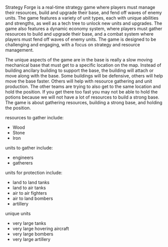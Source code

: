Strategy Forge is a real-time strategy game where players must manage their resources, build and upgrade their base, and fend off waves of enemy units. The game features a variety of unit types, each with unique abilities and strengths, as well as a tech tree to unlock new units and upgrades. The game also features a dynamic economy system, where players must gather resources to build and upgrade their base, and a combat system where players must fend off waves of enemy units. The game is designed to be challenging and engaging, with a focus on strategy and resource management.

The unique aspects of the game are in the base is really a slow moving mechanical base that must get to a specific location on the map. Instead of building ancilary building to support the base, the building will attach or move along with the base. Some buildings will be defensive, others will help move the base faster.  Others will help with resource gathering and unit production.  The other teams are trying to also get to the same location and hold the position.  If you get there too fast you may not be able to hold the potions because we will not have a lot of resources to build a strong base.  The game is about gathering resources, building a strong base, and holding the position.  


resources to gather include:
* Wood
* Stone
* Iron


units to gather include:
* engineers
* gatherers


units for protection include:
* land to land tanks
* land to air tanks
* air to air fighters
* air to land bombers
* artillery


unique units
* very large tanks
* very large hovering aircraft
* very large bombers
* very large artillery
